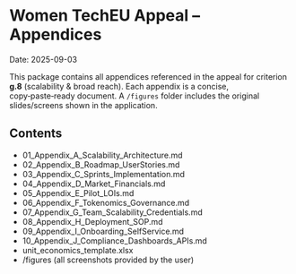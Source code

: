 # Women TechEU Appeal – Appendices

Date: 2025-09-03

This package contains all appendices referenced in the appeal for criterion **g.8** (scalability & broad reach).
Each appendix is a concise, copy‑paste‑ready document. A `/figures` folder includes the original slides/screens shown in the application.

## Contents

- 01_Appendix_A_Scalability_Architecture.md
- 02_Appendix_B_Roadmap_UserStories.md
- 03_Appendix_C_Sprints_Implementation.md
- 04_Appendix_D_Market_Financials.md
- 05_Appendix_E_Pilot_LOIs.md
- 06_Appendix_F_Tokenomics_Governance.md
- 07_Appendix_G_Team_Scalability_Credentials.md
- 08_Appendix_H_Deployment_SOP.md
- 09_Appendix_I_Onboarding_SelfService.md
- 10_Appendix_J_Compliance_Dashboards_APIs.md
- unit_economics_template.xlsx
- /figures  (all screenshots provided by the user)
